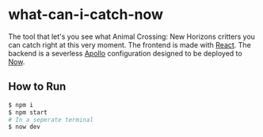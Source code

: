 # what-can-i-catch-now

The tool that let's you see what Animal Crossing: New Horizons critters you can catch right at this very moment. The frontend is made with [React](https://reactjs.org/). The backend is a severless [Apollo](https://www.apollographql.com/) configuration designed to be deployed to [Now](https://zeit.co/).

## How to Run

```zsh
$ npm i
$ npm start
# In a seperate terminal
$ now dev
```
